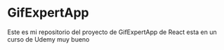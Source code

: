 # GifExpertApp

Este es mi repositorio del proyecto de GifExpertApp de React 
esta en un curso de Udemy muy bueno 
